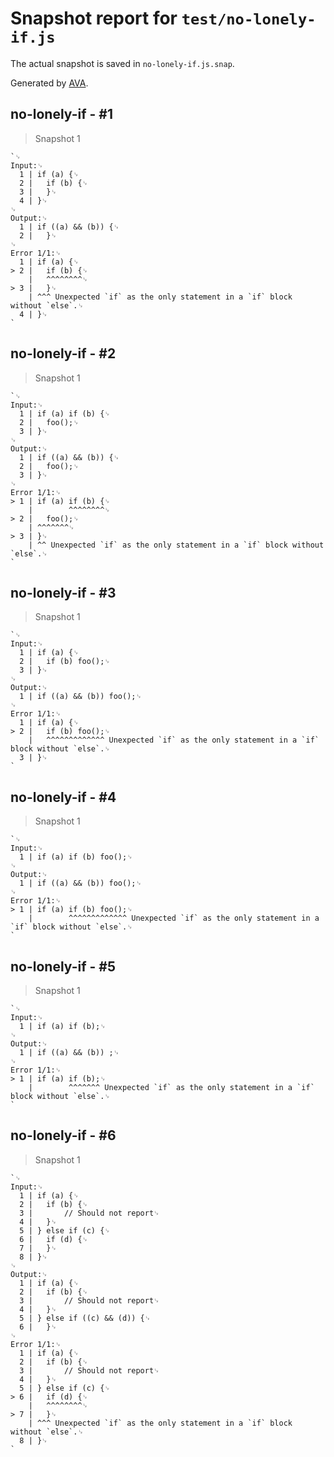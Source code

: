 # Snapshot report for `test/no-lonely-if.js`

The actual snapshot is saved in `no-lonely-if.js.snap`.

Generated by [AVA](https://avajs.dev).

## no-lonely-if - #1

> Snapshot 1

    `␊
    Input:␊
      1 | if (a) {␊
      2 | 	if (b) {␊
      3 | 	}␊
      4 | }␊
    ␊
    Output:␊
      1 | if ((a) && (b)) {␊
      2 | 	}␊
    ␊
    Error 1/1:␊
      1 | if (a) {␊
    > 2 | 	if (b) {␊
        | 	^^^^^^^^␊
    > 3 | 	}␊
        | ^^^ Unexpected `if` as the only statement in a `if` block without `else`.␊
      4 | }␊
    `

## no-lonely-if - #2

> Snapshot 1

    `␊
    Input:␊
      1 | if (a) if (b) {␊
      2 | 	foo();␊
      3 | }␊
    ␊
    Output:␊
      1 | if ((a) && (b)) {␊
      2 | 	foo();␊
      3 | }␊
    ␊
    Error 1/1:␊
    > 1 | if (a) if (b) {␊
        |        ^^^^^^^^␊
    > 2 | 	foo();␊
        | ^^^^^^^␊
    > 3 | }␊
        | ^^ Unexpected `if` as the only statement in a `if` block without `else`.␊
    `

## no-lonely-if - #3

> Snapshot 1

    `␊
    Input:␊
      1 | if (a) {␊
      2 | 	if (b) foo();␊
      3 | }␊
    ␊
    Output:␊
      1 | if ((a) && (b)) foo();␊
    ␊
    Error 1/1:␊
      1 | if (a) {␊
    > 2 | 	if (b) foo();␊
        | 	^^^^^^^^^^^^^ Unexpected `if` as the only statement in a `if` block without `else`.␊
      3 | }␊
    `

## no-lonely-if - #4

> Snapshot 1

    `␊
    Input:␊
      1 | if (a) if (b) foo();␊
    ␊
    Output:␊
      1 | if ((a) && (b)) foo();␊
    ␊
    Error 1/1:␊
    > 1 | if (a) if (b) foo();␊
        |        ^^^^^^^^^^^^^ Unexpected `if` as the only statement in a `if` block without `else`.␊
    `

## no-lonely-if - #5

> Snapshot 1

    `␊
    Input:␊
      1 | if (a) if (b);␊
    ␊
    Output:␊
      1 | if ((a) && (b)) ;␊
    ␊
    Error 1/1:␊
    > 1 | if (a) if (b);␊
        |        ^^^^^^^ Unexpected `if` as the only statement in a `if` block without `else`.␊
    `

## no-lonely-if - #6

> Snapshot 1

    `␊
    Input:␊
      1 | if (a) {␊
      2 | 	if (b) {␊
      3 | 		// Should not report␊
      4 | 	}␊
      5 | } else if (c) {␊
      6 | 	if (d) {␊
      7 | 	}␊
      8 | }␊
    ␊
    Output:␊
      1 | if (a) {␊
      2 | 	if (b) {␊
      3 | 		// Should not report␊
      4 | 	}␊
      5 | } else if ((c) && (d)) {␊
      6 | 	}␊
    ␊
    Error 1/1:␊
      1 | if (a) {␊
      2 | 	if (b) {␊
      3 | 		// Should not report␊
      4 | 	}␊
      5 | } else if (c) {␊
    > 6 | 	if (d) {␊
        | 	^^^^^^^^␊
    > 7 | 	}␊
        | ^^^ Unexpected `if` as the only statement in a `if` block without `else`.␊
      8 | }␊
    `
